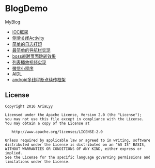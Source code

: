 # BlogDemo
[MyBlog](http://www.laoyuyu.me/)
* [IOC框架](https://github.com/AriaLyy/MVVM)
* [侧滑关闭Activity](https://github.com/AriaLyy/BlogDemo/tree/master/SlidingActivityDemo)
* [简单的日志打印](https://github.com/AriaLyy/BlogDemo/tree/master/MyLoggerDemo)
* [最简单的导航栏实现](https://github.com/AriaLyy/BlogDemo/tree/master/NavigationBarDemo)
* [boss直聘页面跳转效果](https://github.com/AriaLyy/BlogDemo/tree/master/BossTransfer)
* [列表播放视频实现](https://github.com/AriaLyy/BlogDemo/tree/master/ListPlayerPrj)
* [微信小程序](https://github.com/AriaLyy/BlogDemo/tree/master/wx_mini_app)
* [AIDL](https://github.com/AriaLyy/BlogDemo/tree/master/AIDLDemo)
* [android多线程断点续传框架](https://github.com/AriaLyy/Aria)

License
-------

    Copyright 2016 AriaLyy

    Licensed under the Apache License, Version 2.0 (the "License");
    you may not use this file except in compliance with the License.
    You may obtain a copy of the License at

       http://www.apache.org/licenses/LICENSE-2.0

    Unless required by applicable law or agreed to in writing, software
    distributed under the License is distributed on an "AS IS" BASIS,
    WITHOUT WARRANTIES OR CONDITIONS OF ANY KIND, either express or implied.
    See the License for the specific language governing permissions and
    limitations under the License.
